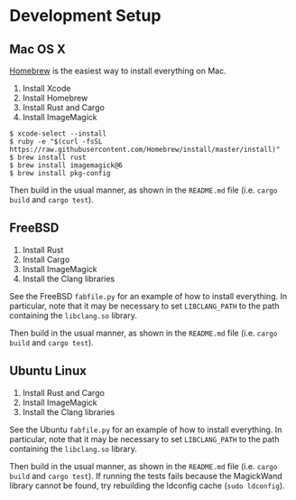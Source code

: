 # Development Setup

## Mac OS X

[Homebrew](http://brew.sh) is the easiest way to install everything on Mac.

1. Install Xcode
1. Install Homebrew
1. Install Rust and Cargo
1. Install ImageMagick

```
$ xcode-select --install
$ ruby -e "$(curl -fsSL https://raw.githubusercontent.com/Homebrew/install/master/install)"
$ brew install rust
$ brew install imagemagick@6
$ brew install pkg-config
```

Then build in the usual manner, as shown in the `README.md` file (i.e. `cargo build` and `cargo test`).

## FreeBSD

1. Install Rust
1. Install Cargo
1. Install ImageMagick
1. Install the Clang libraries

See the FreeBSD `fabfile.py` for an example of how to install everything. In particular, note that it may be necessary to set `LIBCLANG_PATH` to the path containing the `libclang.so` library.

Then build in the usual manner, as shown in the `README.md` file (i.e. `cargo build` and `cargo test`).

## Ubuntu Linux

1. Install Rust and Cargo
1. Install ImageMagick
1. Install the Clang libraries

See the Ubuntu `fabfile.py` for an example of how to install everything. In particular, note that it may be necessary to set `LIBCLANG_PATH` to the path containing the `libclang.so` library.

Then build in the usual manner, as shown in the `README.md` file (i.e. `cargo build` and `cargo test`). If running the tests fails because the MagickWand library cannot be found, try rebuilding the ldconfig cache (`sudo ldconfig`).
